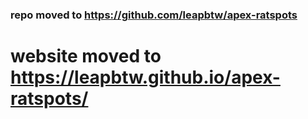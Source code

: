 ### repo moved to https://github.com/leapbtw/apex-ratspots
# website moved to https://leapbtw.github.io/apex-ratspots/
